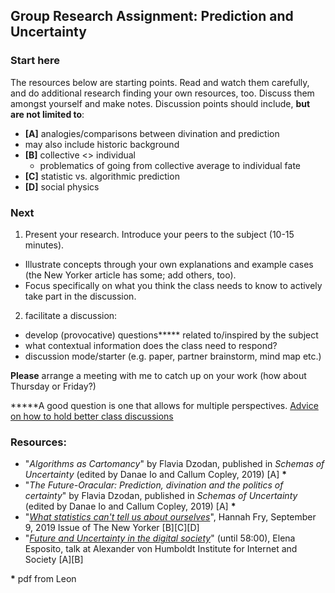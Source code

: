 ## Group Research Assignment: Prediction and Uncertainty

### Start here
The resources below are starting points. Read and watch them carefully, and do additional research finding your own resources, too. Discuss them amongst yourself and make notes.
Discussion points should include, **but are not limited to**:
- **[A]** analogies/comparisons between divination and prediction
 - may also include historic background
- **[B]** collective <> individual
  - problematics of going from collective average to individual fate
- **[C]** statistic vs. algorithmic prediction
- **[D]** social physics


### Next
1. Present your research. Introduce your peers to the subject (10-15 minutes).
  - Illustrate concepts through your own explanations and example cases (the New Yorker article has some; add others, too).
  - Focus specifically on what you think the class needs to know to actively take part in the discussion.
2. facilitate a discussion:
  - develop (provocative) questions**\*** related to/inspired by the subject
  - what contextual information does the class need to respond?
  - discussion mode/starter (e.g. paper, partner brainstorm, mind map etc.)

**Please** arrange a meeting with me to catch up on your work (how about Thursday or Friday?)

**\***A good question is one that allows for multiple perspectives.
[Advice on how to hold better class discussions](https://www.chronicle.com/interactives/20190523-ClassDiscussion)

### Resources:
- "*Algorithms as Cartomancy*" by Flavia Dzodan, published in *Schemas of Uncertainty* (edited by Danae Io and Callum Copley, 2019) [A] **\***
- "*The Future-Oracular: Prediction, divination and the politics of certainty*" by Flavia Dzodan, published in *Schemas of Uncertainty* (edited by Danae Io and Callum Copley, 2019)  [A] **\***
- "[*What statistics can't tell us about ourselves*](https://www.newyorker.com/magazine/2019/09/09/what-statistics-can-and-cant-tell-us-about-ourselves)", Hannah Fry, September 9, 2019 Issue of The New Yorker [B][C][D]
- "[*Future and Uncertainty in the digital society*](https://www.youtube.com/watch?v=zb18MZn9Ies)" (until 58:00), Elena Esposito, talk at Alexander von Humboldt Institute for Internet and Society  [A][B]

**\*** pdf from Leon
